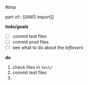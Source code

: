 #tmp

part of:: [[AWS import]]

**todo/goals**
 - [ ] commit test files
 - [ ] commit prod files
 - [ ] see what to do about the *leftovers*

**do**
 1. check files in `test/`
 2. commit test files
 3. 
